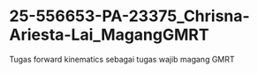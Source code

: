 # 25-556653-PA-23375_Chrisna-Ariesta-Lai_MagangGMRT
Tugas forward kinematics sebagai tugas wajib magang GMRT
